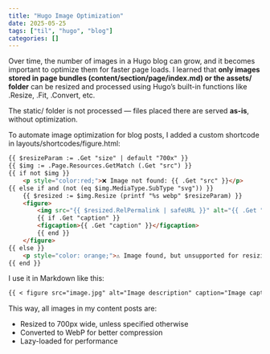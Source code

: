 ```yaml
---
title: "Hugo Image Optimization"
date: 2025-05-25
tags: ["til", "hugo", "blog"]
categories: []
---
```


Over time, the number of images in a Hugo blog can grow, and it becomes important to optimize them for faster page loads. I learned that **only images stored in page bundles (content/section/page/index.md) or the assets/ folder** can be resized and processed using Hugo’s built-in functions like .Resize, .Fit, .Convert, etc.

The static/ folder is not processed — files placed there are served **as-is**, without optimization.

To automate image optimization for blog posts, I added a custom shortcode in layouts/shortcodes/figure.html:

```html
{{ $resizeParam := .Get "size" | default "700x" }}
{{ $img := .Page.Resources.GetMatch (.Get "src") }}
{{ if not $img }}
    <p style="color:red;">❌ Image not found: {{ .Get "src" }}</p>
{{ else if and (not (eq $img.MediaType.SubType "svg")) }}
    {{ $resized := $img.Resize (printf "%s webp" $resizeParam) }}
    <figure>
        <img src="{{ $resized.RelPermalink | safeURL }}" alt="{{ .Get "alt" | safeHTMLAttr }}" loading="lazy" decoding="async" />
        {{ if .Get "caption" }}
        <figcaption>{{ .Get "caption" }}</figcaption>
        {{ end }}
    </figure>
{{ else }}
    <p style="color: orange;">⚠️ Image found, but unsupported for resizing: {{ .Get "src" }}</p>
{{ end }}
```

I use it in Markdown like this:
```markdown
{{ < figure src="image.jpg" alt="Image description" caption="Image caption" size="500x" > }}
```

This way, all images in my content posts are:
- Resized to 700px wide, unless specified otherwise
- Converted to WebP for better compression
- Lazy-loaded for performance